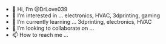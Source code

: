 - 👋 Hi, I’m @DrLove039
- 👀 I’m interested in ... electronics, HVAC, 3dprinting, gaming
- 🌱 I’m currently learning ... 3dprinting, electronics, HVAC
- 💞️ I’m looking to collaborate on ...
- 📫 How to reach me ...

<!---
DrLove039/DrLove039 is a ✨ special ✨ repository because its `README.md` (this file) appears on your GitHub profile.
You can click the Preview link to take a look at your changes.
--->
